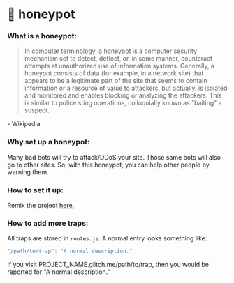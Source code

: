 # 🍯 honeypot

### What is a honeypot:
> In computer terminology, a honeypot is a computer security mechanism set to detect, deflect, or, in some manner, counteract attempts at unauthorized use of information systems. Generally, a honeypot consists of data (for example, in a network site) that appears to be a legitimate part of the site that seems to contain information or a resource of value to attackers, but actually, is isolated and monitored and enables blocking or analyzing the attackers. This is similar to police sting operations, colloquially known as "baiting" a suspect.

\- Wikipedia

### Why set up a honeypot:
Many bad bots will try to attack/DDoS your site. Those same bots will also go to other sites. So, with this honeypot, you can help other people by warning them.

### How to set it up:
Remix the project [here.](https://glitch.com/edit/#!/remix/honeypot)

### How to add more traps:
All traps are stored in `routes.js`. A normal entry looks something like:
```jsx
"/path/to/trap": "A normal description."
```

If you visit PROJECT_NAME.glitch.me/path/to/trap, then you would be reported for "A normal description."
